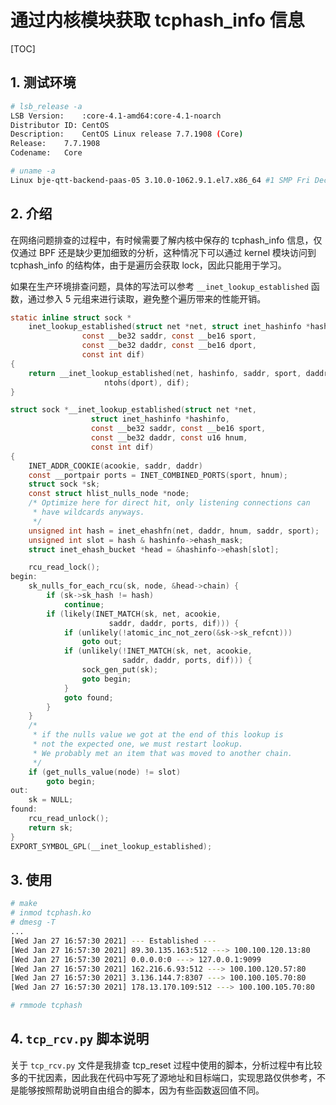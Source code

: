 # 通过内核模块获取 tcphash_info 信息

[TOC]

## 1. 测试环境

```bash
# lsb_release -a
LSB Version:	:core-4.1-amd64:core-4.1-noarch
Distributor ID:	CentOS
Description:	CentOS Linux release 7.7.1908 (Core)
Release:	7.7.1908
Codename:	Core

# uname -a
Linux bje-qtt-backend-paas-05 3.10.0-1062.9.1.el7.x86_64 #1 SMP Fri Dec 6 15:49:49 UTC 2019 x86_64 x86_64 x86_64 GNU/Linux
```



## 2. 介绍

在网络问题排查的过程中，有时候需要了解内核中保存的 tcphash_info 信息，仅仅通过 BPF 还是缺少更加细致的分析，这种情况下可以通过 kernel 模块访问到 tcphash_info 的结构体，由于是遍历会获取 lock，因此只能用于学习。

如果在生产环境排查问题，具体的写法可以参考 `__inet_lookup_established` 函数，通过参入 5 元组来进行读取，避免整个遍历带来的性能开销。

```c
static inline struct sock *
	inet_lookup_established(struct net *net, struct inet_hashinfo *hashinfo,
				const __be32 saddr, const __be16 sport,
				const __be32 daddr, const __be16 dport,
				const int dif)
{
	return __inet_lookup_established(net, hashinfo, saddr, sport, daddr,
					 ntohs(dport), dif);
}

struct sock *__inet_lookup_established(struct net *net,
				  struct inet_hashinfo *hashinfo,
				  const __be32 saddr, const __be16 sport,
				  const __be32 daddr, const u16 hnum,
				  const int dif)
{
	INET_ADDR_COOKIE(acookie, saddr, daddr)
	const __portpair ports = INET_COMBINED_PORTS(sport, hnum);
	struct sock *sk;
	const struct hlist_nulls_node *node;
	/* Optimize here for direct hit, only listening connections can
	 * have wildcards anyways.
	 */
	unsigned int hash = inet_ehashfn(net, daddr, hnum, saddr, sport);
	unsigned int slot = hash & hashinfo->ehash_mask;
	struct inet_ehash_bucket *head = &hashinfo->ehash[slot];

	rcu_read_lock();
begin:
	sk_nulls_for_each_rcu(sk, node, &head->chain) {
		if (sk->sk_hash != hash)
			continue;
		if (likely(INET_MATCH(sk, net, acookie,
				      saddr, daddr, ports, dif))) {
			if (unlikely(!atomic_inc_not_zero(&sk->sk_refcnt)))
				goto out;
			if (unlikely(!INET_MATCH(sk, net, acookie,
						 saddr, daddr, ports, dif))) {
				sock_gen_put(sk);
				goto begin;
			}
			goto found;
		}
	}
	/*
	 * if the nulls value we got at the end of this lookup is
	 * not the expected one, we must restart lookup.
	 * We probably met an item that was moved to another chain.
	 */
	if (get_nulls_value(node) != slot)
		goto begin;
out:
	sk = NULL;
found:
	rcu_read_unlock();
	return sk;
}
EXPORT_SYMBOL_GPL(__inet_lookup_established);
```



## 3. 使用

```bash
# make
# inmod tcphash.ko
# dmesg -T
...
[Wed Jan 27 16:57:30 2021] --- Established ---
[Wed Jan 27 16:57:30 2021] 89.30.135.163:512 ---> 100.100.120.13:80
[Wed Jan 27 16:57:30 2021] 0.0.0.0:0 ---> 127.0.0.1:9099
[Wed Jan 27 16:57:30 2021] 162.216.6.93:512 ---> 100.100.120.57:80
[Wed Jan 27 16:57:30 2021] 3.136.144.7:8307 ---> 100.100.105.70:80
[Wed Jan 27 16:57:30 2021] 178.13.170.109:512 ---> 100.100.105.70:80

# rmmode tcphash
```

## 4. `tcp_rcv.py` 脚本说明
关于 `tcp_rcv.py` 文件是我排查 tcp_reset 过程中使用的脚本，分析过程中有比较多的干扰因素，因此我在代码中写死了源地址和目标端口，实现思路仅供参考，不是能够按照帮助说明自由组合的脚本，因为有些函数返回值不同。

